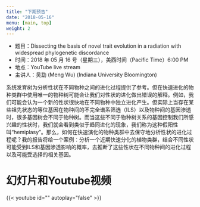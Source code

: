 ```yaml
---
title: "下期预告"
date: "2018-05-16"
menu: [main, top]
weight: 2
---
```


- 题目：Dissecting the basis of novel trait evolution in a radiation with widespread phylogenetic discordance
- 时间：2018 年 05 月 16 号（星期三），美西时间（Pacific Time）6:00 PM
- 地点：YouTube live stream
- 主讲人：吴勐 (Meng Wu) (Indiana University Bloomington)

系统发育树为分析性状在不同物种之间的进化过程提供了参考。但在快速进化的物种类群中使用唯一的物种树可能会让我们对性状的进化做出错误的解释。例如，我们可能会认为一个新的性状很快地在不同物种中独立进化产生。但实际上当存在某些祖先状态的等位基因在物种间的不完全谱系筛选（ILS）以及物种间的基因渗透时，很多基因树会不同于物种树。而当这些不同于物种树关系的基因控制我们所感兴趣的性状时，我们就会看到类似于趋同进化的现象，我们称为这种假阳性叫“hemiplasy”。那么，如何在快速演化的物种类群中去保守地分析性状的进化过程呢？我的报告将给一个案例：分析一个近期快速分化的植物类群，结合不同性状可能受到ILS和基因渗透影响的概率，去推断了这些性状在不同物种间的进化过程以及可能受选择的相关基因。

# 幻灯片和Youtube视频

{{< youtube id="" autoplay="false" >}}

